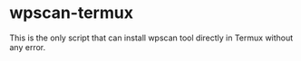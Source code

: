 # wpscan-termux
This is the only script that can install wpscan tool directly in Termux without any error.
